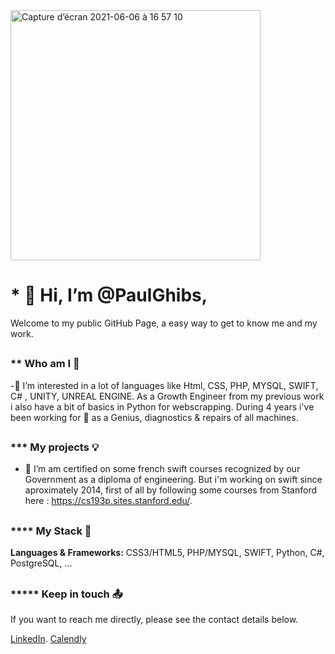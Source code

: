 <img width="400" alt="Capture d’écran 2021-06-06 à 16 57 10" src="https://user-images.githubusercontent.com/7050604/120930010-bb7bd080-c6eb-11eb-91a3-e7f1ad53f896.png">

#  * 👋 Hi, I’m @PaulGhibs, 
Welcome to my public GitHub Page, a easy way to get to know me and my work.

##
###  ** Who am I 👨
-👀 I’m interested in a lot of languages like Html, CSS, PHP, MYSQL, SWIFT, C# , UNITY, UNREAL ENGINE.
As a Growth Engineer from my previous work i also have a bit of basics in Python for webscrapping. 
During 4 years i've been working for  as a Genius, diagnostics & repairs of all machines.

##
###  *** My projects 💡
- 🌱 I’m am certified on some french swift courses recognized by our Government as a diploma of engineering. 
But i'm working on swift since aproximately 2014, first of all by following some courses from Stanford here : https://cs193p.sites.stanford.edu/.

##
###   **** My Stack 🧳
**Languages & Frameworks:** CSS3/HTML5, PHP/MYSQL, SWIFT, Python, C#, PostgreSQL,  ...

##
###  ***** Keep in touch 📤

If you want to reach me directly, please see the contact details below.
		
 [LinkedIn](https://www.linkedin.com/in/paul-ghibeaux-8a00a776/).
 [Calendly](https://calendly.com/paul-ghibeaux/30min)
